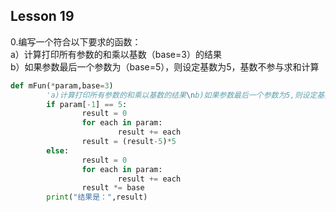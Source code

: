 ## Lesson 19
0.编写一个符合以下要求的函数：  
a）计算打印所有参数的和乘以基数（base=3）的结果  
b）如果参数最后一个参数为（base=5），则设定基数为5，基数不参与求和计算  
```python
def mFun(*param,base=3)
        'a)计算打印所有参数的和乘以基数的结果\nb)如果参数最后一个参数为5,则设定基数为5，基数不参与求和计算'
        if param[-1] == 5:
                result = 0
                for each in param:
                        result += each
                result = (result-5)*5
        else:
                result = 0
                for each in param:
                        result += each
                result *= base
        print("结果是：",result)
```
```python

```
